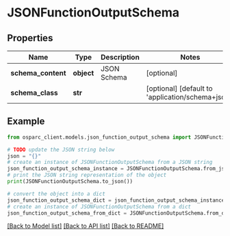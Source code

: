 # JSONFunctionOutputSchema


## Properties

Name | Type | Description | Notes
------------ | ------------- | ------------- | -------------
**schema_content** | **object** | JSON Schema | [optional] 
**schema_class** | **str** |  | [optional] [default to 'application/schema+json']

## Example

```python
from osparc_client.models.json_function_output_schema import JSONFunctionOutputSchema

# TODO update the JSON string below
json = "{}"
# create an instance of JSONFunctionOutputSchema from a JSON string
json_function_output_schema_instance = JSONFunctionOutputSchema.from_json(json)
# print the JSON string representation of the object
print(JSONFunctionOutputSchema.to_json())

# convert the object into a dict
json_function_output_schema_dict = json_function_output_schema_instance.to_dict()
# create an instance of JSONFunctionOutputSchema from a dict
json_function_output_schema_from_dict = JSONFunctionOutputSchema.from_dict(json_function_output_schema_dict)
```
[[Back to Model list]](../README.md#documentation-for-models) [[Back to API list]](../README.md#documentation-for-api-endpoints) [[Back to README]](../README.md)


